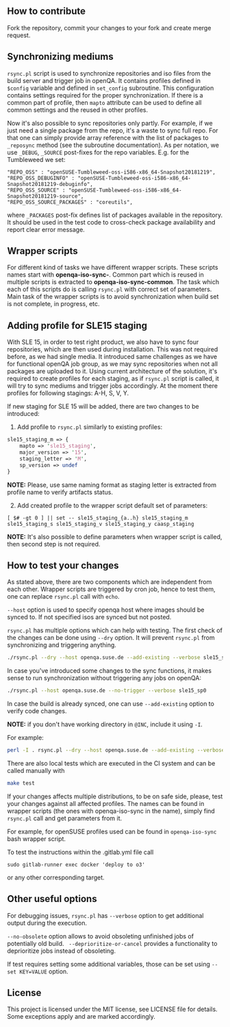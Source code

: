 ## How to contribute

Fork the repository, commit your changes to your fork and create merge
request.

## Synchronizing mediums

`rsync.pl` script is used to synchronize repositories and iso files from the
build server and trigger job in openQA. It contains profiles defined in
`$config` variable and defined in `set_config` subroutine. This configuration
contains settings required for the proper synchronization. If there is a
common part of profile, then `mapto` attribute can be used to define all
common settings and the reused in other profiles.

Now it's also possible to sync repositories only partly. For example, if we
just need a single package from the repo, it's a waste to sync full repo. For
that one can simply provide array reference with the list of packages to
`_reposync` method (see the subroutine documentation). As per notation, we use
`_DEBUG`, `_SOURCE` post-fixes for the repo variables. E.g. for the Tumbleweed
we set:

```
"REPO_OSS" : "openSUSE-Tumbleweed-oss-i586-x86_64-Snapshot20181219",
"REPO_OSS_DEBUGINFO" : "openSUSE-Tumbleweed-oss-i586-x86_64-Snapshot20181219-debuginfo",
"REPO_OSS_SOURCE" : "openSUSE-Tumbleweed-oss-i586-x86_64-Snapshot20181219-source",
"REPO_OSS_SOURCE_PACKAGES" : "coreutils",
```

where `_PACKAGES` post-fix defines list of packages available in the
repository. It should be used in the test code to cross-check package
availability and report clear error message.

## Wrapper scripts

For different kind of tasks we have different wrapper scripts. These scripts
names start with **openqa-iso-sync-**. Common part which is reused in multiple
scripts is extracted to **openqa-iso-sync-common**. The task which each of
this scripts do is calling `rsync.pl` with correct set of parameters. Main
task of the wrapper scripts is to avoid synchronization when build set is not
complete, in progress, etc.

## Adding profile for SLE15 staging

With SLE 15, in order to test right product, we also have to sync four
repositories, which are then used during installation. This was not required
before, as we had single media. It introduced same challenges as we have for
functional openQA job group, as we may sync repositories when not all packages
are uploaded to it. Using current architecture of the solution, it's required
to create profiles for each staging, as if `rsync.pl` script is called, it
will try to sync mediums and trigger jobs accordingly. At the moment there
profiles for following stagings: A-H, S, V, Y.

If new staging for SLE 15 will be added, there are two changes to be
introduced:
1. Add profile to `rsync.pl` similarly to existing profiles:

```perl
sle15_staging_m => {
    mapto => 'sle15_staging',
    major_version => '15',
    staging_letter => 'M',
    sp_version => undef
}
```

**NOTE:** Please, use same naming format as staging letter is extracted from
profile name to verify artifacts status.

2. Add created profile to the wrapper script default set of parameters:

```
[ $# -gt 0 ] || set -- sle15_staging_{a..h} sle15_staging_m sle15_staging_s sle15_staging_v sle15_staging_y caasp_staging
```

**NOTE:** It's also possible to define parameters when wrapper script is
called, then second step is not required.

## How to test your changes

As stated above, there are two components which are independent from each
other. Wrapper scripts are triggered by cron job, hence to test them, one can
replace `rsync.pl` call with `echo`.

`--host` option is used to specify openqa host where images should be synced
to. If not specified isos are synced but not posted.

`rsync.pl` has multiple options which can help with testing. The first check
of the changes can be done using `--dry` option. It will prevent `rsync.pl`
from synchronizing and triggering anything.

```bash
./rsync.pl --dry --host openqa.suse.de --add-existing --verbose sle15_sp0
```

In case you've introduced some changes to the sync functions, it makes sense
to run synchronization without triggering any jobs on openQA:

```bash
./rsync.pl --host openqa.suse.de --no-trigger --verbose sle15_sp0
```

In case the build is already synced, one can use `--add-existing` option to
verify code changes.

**NOTE:** if you don't have working directory in `@INC`, include it using
`-I`.

For example:

```bash
perl -I . rsync.pl --dry --host openqa.suse.de --add-existing --verbose sle15_sp0
```

There are also local tests which are executed in the CI system and can be
called manually with

```bash
make test
```

If your changes affects multiple distributions, to be on safe side, please,
test your changes against all affected profiles. The names can be found in
wrapper scripts (the ones with openqa-iso-sync in the name), simply find
`rsync.pl` call and get parameters from it.

For example, for openSUSE profiles used can be found in `openqa-iso-sync` bash
wrapper script.

To test the instructions within the .gitlab.yml file call

```
sudo gitlab-runner exec docker 'deploy to o3'
```

or any other corresponding target.


## Other useful options

For debugging issues, `rsync.pl` has `--verbose` option to get additional
output during the execution.

`--no-obsolete` option allows to avoid obsoleting unfinished jobs of
potentially old build. ` --deprioritize-or-cancel` provides a functionality to
deprioritize jobs instead of obsoleting.

If test requires setting some additional variables, those can be set using
`--set KEY=VALUE` option.


## License

This project is licensed under the MIT license, see LICENSE file for details.
Some exceptions apply and are marked accordingly.
